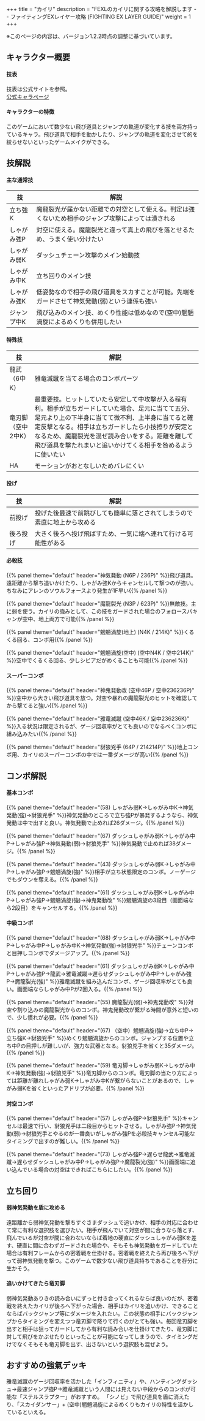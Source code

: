 +++
title = "カイリ"
description = "FEXLのカイリに関する攻略を解説します -- ファイティングEXレイヤー攻略 (FIGHTING EX LAYER GUIDE)"
weight = 1
+++

※このページの内容は、バージョン1.2.2時点の調整に基づいています。

## キャラクター概要

#### 技表

技表は公式サイトを参照。  
[公式キャラページ](http://www.arika.co.jp/product/fexl_hp/jp/chara_jp/fexl_jp_chara01.html)

#### キャラクターの特徴

このゲームにおいて数少ない飛び道具とジャンプの軌道が変化する技を両方持っているキャラ。飛び道具で相手を動かしたり、ジャンプの軌道を変化させて的を絞らせないといったゲームメイクができる。

## 技解説

#### 主な通常技

|技|解説|
|---|----|
|立ち強K|魔龍裂光が届かない距離での対空として使える。判定は強くないため相手のジャンプ攻撃によっては潰される|
|しゃがみ強P|対空に使える。魔龍裂光と違って真上の飛びを落とせるため、うまく使い分けたい|
|しゃがみ弱K|ダッシュチェーン攻撃のメイン始動技|
|しゃがみ中K|立ち回りのメイン技|
|しゃがみ強K|低姿勢なので相手の飛び道具をスカすことが可能。先端をガードさせて神気発動(弱)という連係も強い|
|ジャンプ中K|飛び込みのメイン技、めくり性能は低めなので(空中)魍魎渦旋によるめくりも併用したい|

#### 特殊技

|技|解説|
|---|----|
|龍武（6中K）|雅竜滅蹴を当てる場合のコンボパーツ|
|竜刃脚（空中2中K）|最重要技。ヒットしていたら安定して中攻撃が入る程有利。相手が立ちガードしていた場合、足元に当てて五分、足元より上の下半身に当てて微不利、上半身に当てると確定反撃となる。相手は立ちガードしたら小技擦りが安定となるため、魔龍裂光を混ぜ読み合いをする。距離を離して飛び道具を撃たれまいと追いかけてくる相手を咎めるように使いたい|
|HA|モーションがおとなしいためバレにくい|

#### 投げ

|技|解説|
|---|----|
|前投げ|投げた後最速で前跳びしても簡単に落とされてしまうので素直に地上から攻める|
|後ろ投げ|大きく後ろへ投げ飛ばすため、一気に端へ連れて行ける可能性がある|

#### 必殺技

{{% panel theme="default" header="神気発動 (N6P / 236P)" %}}飛び道具。遠距離から撃ち追いかけたり、しゃがみ強Kからキャンセルして撃つのが強い。ちなみにアレンのソウルフォースより発生が1F早い{{% /panel %}}

{{% panel theme="default" header="魔龍裂光 (N3P / 623P)" %}}無敵技。主に弱を使う。カイリの強みとして、この技をガードされた場合のフォロースパキャンが空中、地上両方で可能{{% /panel %}}

{{% panel theme="default" header="魍魎渦旋(地上) (N4K / 214K)" %}}くるくる回る、コンボ用{{% /panel %}}

{{% panel theme="default" header="魍魎渦旋(空中) (空中N4K / 空中214K)" %}}空中でくるくる回る、少しシビアだがめくることも可能{{% /panel %}}


#### スーパーコンボ

{{% panel theme="default" header="神鬼発動改 (空中46P / 空中236236P)" %}}空中から大きい飛び道具を放つ。対空や暴れの魔龍裂光のヒットを確認してから撃てると強い{{% /panel %}}

{{% panel theme="default" header="雅竜滅蹴 (空中46K / 空中236236K)" %}}入る状況は限定されるが、ゲージ回収率がとても良いのでなるべくコンボに組み込みたい{{% /panel %}}

{{% panel theme="default" header="豺狼兇手 (64P / 214214P)" %}}地上コンボ用、カイリのスーパーコンボの中では一番ダメージが高い{{% /panel %}}


## コンボ解説

#### 基本コンボ

{{% panel theme="default" header="(58) しゃがみ弱K→しゃがみ中K→神気発動(強)→豺狼兇手" %}}神気発動のところで立ち強Pが暴発するようなら、神気発動は中で出すと良い。神気発動で止めれば26ダメージ。{{% /panel %}}

{{% panel theme="default" header="(67) ダッシュしゃがみ弱K→しゃがみ中P→しゃがみ強P→神気発動(弱)→豺狼兇手" %}}神気発動で止めれば38ダメージ。{{% /panel %}}

{{% panel theme="default" header="(43) ダッシュしゃがみ弱K→しゃがみ中P→しゃがみ強P→魍魎渦旋(強)" %}}相手が立ち状態限定のコンボ。ノーゲージでもダウンを奪える。{{% /panel %}}


{{% panel theme="default" header="(61) ダッシュしゃがみ弱K→しゃがみ中P→しゃがみ強P→魍魎渦旋(強)→神鬼発動改" %}}魍魎渦旋の3段目（画面端なら2段目）をキャンセルする。{{% /panel %}}

#### 中級コンボ

{{% panel theme="default" header="(68) ダッシュしゃがみ弱K→しゃがみ中P→しゃがみ中P→しゃがみ中K→神気発動(強)→豺狼兇手" %}}チェーンコンボと目押しコンボでダメージアップ。{{% /panel %}}

{{% panel theme="default" header="(61) ダッシュしゃがみ弱K→しゃがみ中P→しゃがみ強P→龍武→雅竜滅蹴→遅らせダッシュしゃがみ中P→しゃがみ強P→魔龍裂光(強)" %}}雅竜滅蹴を組み込んだコンボ、ゲージ回収率がとても良い。画面端ならしゃがみ中Pが2回入る。{{% /panel %}}

{{% panel theme="default" header="(55) 魔龍裂光(弱)→神鬼発動改" %}}対空や割り込みの魔龍裂光からのコンボ。神鬼発動改が繋がる時間が意外と短いので、少し慣れが必要。{{% /panel %}}

{{% panel theme="default" header="(67) （空中）魍魎渦旋(強)→立ち中P→立ち強K→豺狼兇手" %}}めくり魍魎渦旋からのコンボ。ジャンプする位置や立ち中Pの目押しが難しいが、強力な武器となる。豺狼兇手を省くと35ダメージ。{{% /panel %}}


{{% panel theme="default" header="(59) 竜刃脚→しゃがみ弱K→しゃがみ中K→神気発動(強)→豺狼兇手" %}}竜刃脚からのコンボ。竜刃脚の当たり方によっては距離が離れしゃがみ弱K→しゃがみ中Kが繋がらないことがあるので、しゃがみ弱Kを省くといったアドリブが必要。{{% /panel %}}

#### 対空コンボ

{{% panel theme="default" header="(57) しゃがみ強P→豺狼兇手" %}}キャンセルは最速で行い、豺狼兇手は二段目からヒットさせる。しゃがみ強P→神気発動(弱)→豺狼兇手とやるのが一番良いがしゃがみ強Pを必殺技キャンセル可能なタイミングで出すのが難しい。{{% /panel %}}

{{% panel theme="default" header="(73) しゃがみ強P→遅らせ龍武→雅竜滅蹴→遅らせダッシュしゃがみ中P→しゃがみ強P→魔龍裂光(強)" %}}画面端に追い込んでいる場合の対空はできればこちらにしたい。{{% /panel %}}

## 立ち回り

#### 弱神気発動を盾に攻める

遠距離から弱神気発動を撃ちすぐさまダッシュで追いかけ、相手の対応に合わせて常に有利な選択肢を選びたい。相手が飛んでいて対空が間に合うなら落とす、飛んでいるが対空が間に合わないならば着地の硬直にダッシュしゃがみ弱Kを差す、硬直に間に合わずガードされた場合や、そもそも神気発動をガードしていた場合は有利フレームからの密着戦を仕掛ける。密着戦を終えたら再び後ろへ下がって弱神気発動を撃つ。このゲームで数少ない飛び道具持ちであることを存分に生かそう。

#### 追いかけてきたら竜刃脚

弱神気発動ありきの読み合いにずっと付き合ってくれるならば良いのだが、密着戦を終えたカイリが後ろへ下がった場合、相手はカイリを追いかけ、できることならばバックジャンプ等にダメージを入れたい。この状態の相手にバックジャンプからタイミングを変えつつ竜刃脚で降りて行くのがとても強い。毎回竜刃脚を出すと相手は狙ってガードしてから有利な読み合いを仕掛けてきたり、竜刃脚に対して飛びをかぶせたりといったことが可能になってしまうので、タイミングだけでなくそもそも竜刃脚を出す、出さないという選択肢も混ぜよう。

## おすすめの強氣デッキ

雅竜滅蹴のゲージ回収率を活かした「インフィニティ」や、ハンティングダッシュ→最速ジャンプ強P→雅竜滅蹴という人間には見えない中段からのコンボが可能な「ステルスラプター」がおすすめ。
「シノビ」で飛び道具を盾に消えたり、「スカイダンサー」+ (空中)魍魎渦旋によるめくりもカイリの特性を活かしているといえる。  
